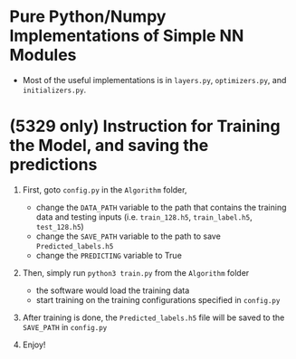 # Pure Python/Numpy Implementations of Simple NN Modules
- Most of the useful implementations is in `layers.py`, `optimizers.py`, and `initializers.py`.


# (5329 only) Instruction for Training the Model, and saving the predictions

1. First, goto `config.py` in the `Algorithm` folder,
    - change the `DATA_PATH` variable to the path that contains the training data and testing inputs (i.e. `train_128.h5`, `train_label.h5`, `test_128.h5`)
    - change the `SAVE_PATH` variable to the path to save `Predicted_labels.h5`
    - change the `PREDICTING` variable to True

2. Then, simply run `python3 train.py` from the `Algorithm` folder
    - the software would load the training data
    - start training on the training configurations specified in `config.py`

3. After training is done, the `Predicted_labels.h5` file will be saved to the `SAVE_PATH` in `config.py`

4. Enjoy!

